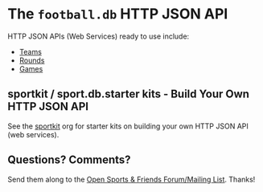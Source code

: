 # The `football.db` HTTP JSON API

HTTP JSON APIs (Web Services) ready to use include:

- [Teams](TEAMS.md)
- [Rounds](ROUNDS.md)
- [Games](GAMES.md)


## sportkit / sport.db.starter kits - Build Your Own HTTP JSON API

See the [sportkit](https://github.com/sportkit) org for starter kits on building your own HTTP JSON API (web services).


## Questions? Comments?

Send them along to the
[Open Sports & Friends Forum/Mailing List](http://groups.google.com/group/opensport).
Thanks!
